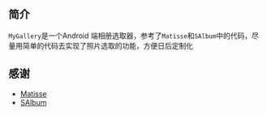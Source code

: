 ## 简介

`MyGallery`是一个Android 端相册选取器，参考了`Matisse`和`SAlbum`中的代码，尽量用简单的代码去实现了照片选取的功能，方便日后定制化


## 感谢

* [Matisse](https://github.com/zhihu/Matisse)
* [SAlbum](https://github.com/SharryChoo/SAlbum)